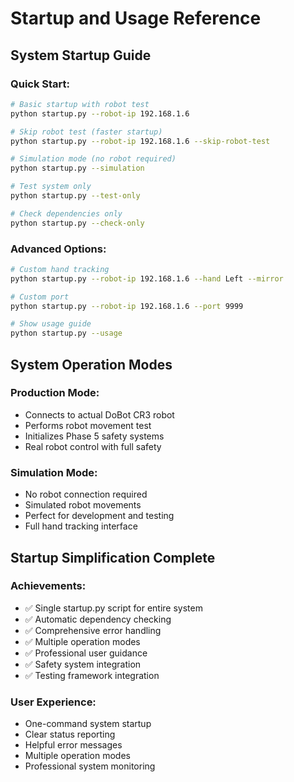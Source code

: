 # Startup and Usage Reference

## System Startup Guide

### Quick Start:
```bash
# Basic startup with robot test
python startup.py --robot-ip 192.168.1.6

# Skip robot test (faster startup)
python startup.py --robot-ip 192.168.1.6 --skip-robot-test

# Simulation mode (no robot required)
python startup.py --simulation

# Test system only
python startup.py --test-only

# Check dependencies only  
python startup.py --check-only
```

### Advanced Options:
```bash
# Custom hand tracking
python startup.py --robot-ip 192.168.1.6 --hand Left --mirror

# Custom port
python startup.py --robot-ip 192.168.1.6 --port 9999

# Show usage guide
python startup.py --usage
```

## System Operation Modes

### Production Mode:
- Connects to actual DoBot CR3 robot
- Performs robot movement test
- Initializes Phase 5 safety systems
- Real robot control with full safety

### Simulation Mode:
- No robot connection required
- Simulated robot movements
- Perfect for development and testing
- Full hand tracking interface

## Startup Simplification Complete

### Achievements:
- ✅ Single startup.py script for entire system
- ✅ Automatic dependency checking
- ✅ Comprehensive error handling
- ✅ Multiple operation modes
- ✅ Professional user guidance
- ✅ Safety system integration
- ✅ Testing framework integration

### User Experience:
- One-command system startup
- Clear status reporting
- Helpful error messages
- Multiple operation modes
- Professional system monitoring
